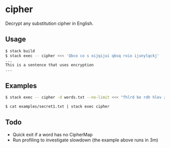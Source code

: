 # cipher

Decrypt any substitution cipher in English.

## Usage

```bash
$ stack build
$ stack exec -- cipher <<< 'Qbco co s oijqijui qbsq roio ijunylqckj'
...
This is a sentence that uses encryption
...
```

## Examples

```bash
$ stack exec -- cipher -d words.txt --no-limit <<< "fhlrd be rdh hlev zlur, rdh dluf zlur be xbmbgo lgf wgcybgo vcj acjxf sh ec kjad kcuh rdhg vcj'uh ybxxbgo rc sh."

$ cat examples/secret1.txt | stack exec cipher
```

## Todo

* Quick exit if a word has no CipherMap
* Run profiling to investigate slowdown (the example above runs in 3m)
